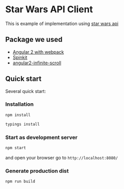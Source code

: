 # Star Wars API Client 
This is example of implementation using [star wars api](https://swapi.co/)


## Package we used
* [Angular 2 with webpack](https://angular.io/docs/ts/latest/guide/webpack.html) 
* [Spinkit](https://github.com/tobiasahlin/SpinKit)
* [angular2-infinite-scroll](https://github.com/orizens/angular2-infinite-scroll)


## Quick start
Several quick start:
### Installation
```bash
npm install
```
```bash
typings install
```

### Start as development server
```bash
npm start
```
and open your browser go to `http://localhost:8080/`

### Generate production dist
```bash
npm run build
```

